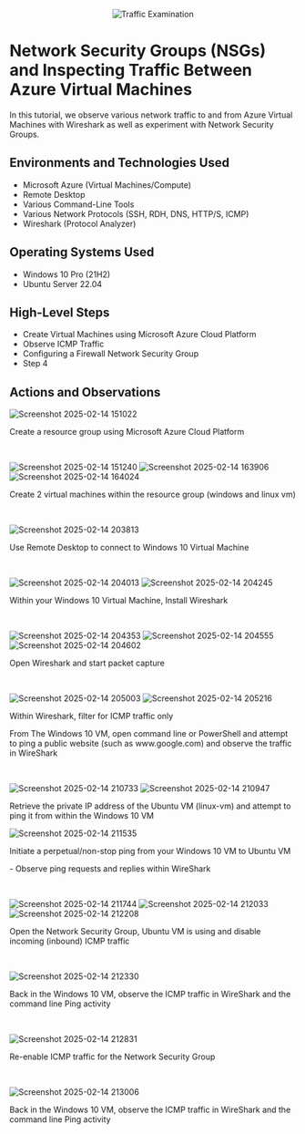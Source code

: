 <p align="center">
<img src="https://i.imgur.com/Ua7udoS.png" alt="Traffic Examination"/>
</p>

<h1>Network Security Groups (NSGs) and Inspecting Traffic Between Azure Virtual Machines</h1>
In this tutorial, we observe various network traffic to and from Azure Virtual Machines with Wireshark as well as experiment with Network Security Groups. <br />


<h2>Environments and Technologies Used</h2>

- Microsoft Azure (Virtual Machines/Compute)
- Remote Desktop
- Various Command-Line Tools
- Various Network Protocols (SSH, RDH, DNS, HTTP/S, ICMP)
- Wireshark (Protocol Analyzer)

<h2>Operating Systems Used </h2>

- Windows 10 Pro (21H2)
- Ubuntu Server 22.04

<h2>High-Level Steps</h2>

- Create Virtual Machines using Microsoft Azure Cloud Platform
- Observe ICMP Traffic
- Configuring a Firewall Network Security Group
- Step 4

<h2>Actions and Observations</h2>

![Screenshot 2025-02-14 151022](https://github.com/user-attachments/assets/eaac3a94-123f-4dbc-8bad-38eb4e99e730)

<p>Create a resource group using Microsoft Azure Cloud Platform</p>
<br />

![Screenshot 2025-02-14 151240](https://github.com/user-attachments/assets/b9b93f86-f892-4f0e-9cc8-33025a49327e)
![Screenshot 2025-02-14 163906](https://github.com/user-attachments/assets/30549962-1ecb-4a47-a64b-4b3ef769105d)
![Screenshot 2025-02-14 164024](https://github.com/user-attachments/assets/14ec8bb4-6e14-414a-9c5a-7a35bc74f9da)

<p>Create 2 virtual machines within the resource group (windows and linux vm)</p>
<br />

![Screenshot 2025-02-14 203813](https://github.com/user-attachments/assets/61a1cea0-ab09-4a25-98c5-cc98d1e54d07)

<p>Use Remote Desktop to connect to Windows 10 Virtual Machine</p>
<br />

![Screenshot 2025-02-14 204013](https://github.com/user-attachments/assets/723bb893-3e85-431d-b47b-c20c3bdc19e3)
![Screenshot 2025-02-14 204245](https://github.com/user-attachments/assets/45ff6b89-b807-45a6-ae43-0596c7dea934)

<p>Within your Windows 10 Virtual Machine, Install Wireshark</p>
<br />

![Screenshot 2025-02-14 204353](https://github.com/user-attachments/assets/069e9731-8bbe-4069-a265-86fb6f78fd7d)
![Screenshot 2025-02-14 204555](https://github.com/user-attachments/assets/50ca49c1-0108-404b-9ebf-0c958750737f)
![Screenshot 2025-02-14 204602](https://github.com/user-attachments/assets/c7d07e50-a629-4787-aabc-eb93735c2b48)

<p>Open Wireshark and start packet capture</p>
<br />

![Screenshot 2025-02-14 205003](https://github.com/user-attachments/assets/b5405ba1-80c6-4b03-8d93-c1d6386dc749)
![Screenshot 2025-02-14 205216](https://github.com/user-attachments/assets/6b6b5a7b-5547-4c78-9968-63722427e261)

<p>Within Wireshark, filter for ICMP traffic only</p>
<p>From The Windows 10 VM, open command line or PowerShell and attempt to ping a
 public website (such as www.google.com) and observe the traffic in WireShark</p>
<br />

![Screenshot 2025-02-14 210733](https://github.com/user-attachments/assets/91b09a4e-bb7d-46ab-962c-dd08391341bd)
![Screenshot 2025-02-14 210947](https://github.com/user-attachments/assets/197768f6-556b-469b-b463-8d2e0278d6c3)

<p>Retrieve the private IP address of the Ubuntu VM (linux-vm) and attempt to ping it from
 within the Windows 10 VM</p>

![Screenshot 2025-02-14 211535](https://github.com/user-attachments/assets/b73234d5-e76c-41a2-bd23-d4d2128301b2)

<p>Initiate a perpetual/non-stop ping from your Windows 10 VM to Ubuntu VM</p>
<p>- Observe ping requests and replies within WireShark</p>
<br />

![Screenshot 2025-02-14 211744](https://github.com/user-attachments/assets/4c053ac9-4d34-4746-ba34-6fd7469dfc9f)
![Screenshot 2025-02-14 212033](https://github.com/user-attachments/assets/4952a2a4-9590-4ebe-bb21-b5111c64ef26)
![Screenshot 2025-02-14 212208](https://github.com/user-attachments/assets/0c46f327-c83b-4c6c-b55f-773279a39d6e)


<p>Open the Network Security Group, Ubuntu VM is using and disable incoming
(inbound) ICMP traffic</p>
<br />

![Screenshot 2025-02-14 212330](https://github.com/user-attachments/assets/650ca876-81ce-4555-adae-357a7f800c6a)

<p>Back in the Windows 10 VM, observe the ICMP traffic in WireShark and the
 command line Ping activity</p>
<br />

![Screenshot 2025-02-14 212831](https://github.com/user-attachments/assets/479a85af-55fb-4204-8f9c-6cc27b1217f0)

<p>Re-enable ICMP traffic for the Network Security Group</p>
<br />

![Screenshot 2025-02-14 213006](https://github.com/user-attachments/assets/12953c73-354b-4b1f-8222-450a3aa45ef3)

<p>Back in the Windows 10 VM, observe the ICMP traffic in WireShark and the
 command line Ping activity </p>
<br />
